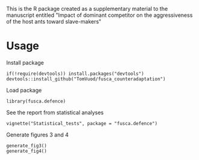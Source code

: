 This is the R package created as a supplementary material to the manuscript entitled "Impact of dominant competitor on the aggressiveness of the host ants toward slave-makers"
# Usage
Install package
```
if(!require(devtools)) install.packages("devtools")
devtools::install_github("TomVuod/fusca_counteradaptation")
```
Load package
```
library(fusca.defence)
```
See the report from statistical analyses
```
vignette("Statistical_tests", package = "fusca.defence")
```
Generate figures 3 and 4
```
generate_fig3()
generate_fig4()
```

